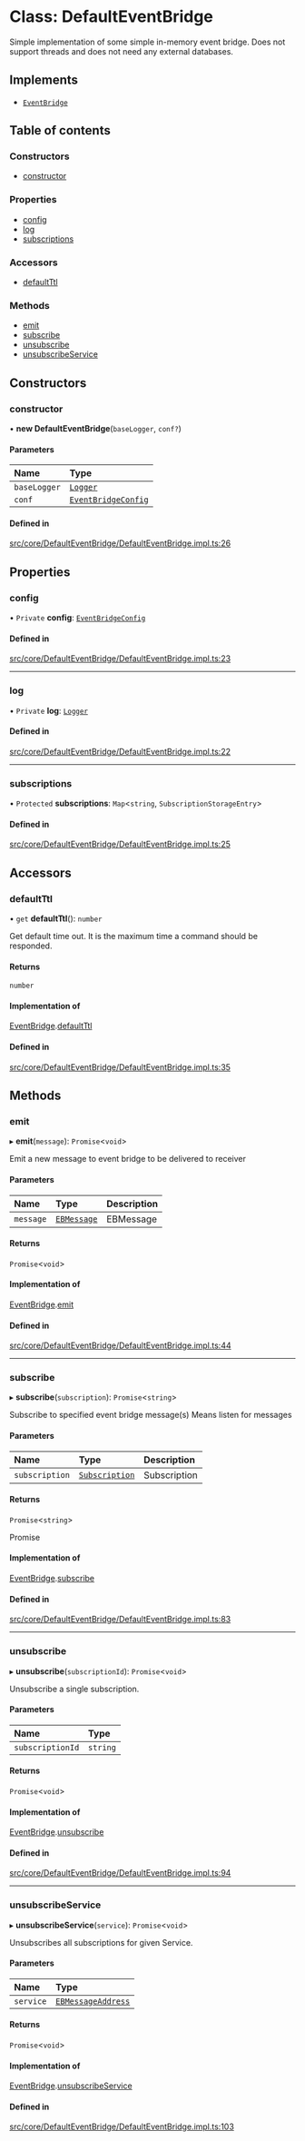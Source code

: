 # Class: DefaultEventBridge

Simple implementation of some simple in-memory event bridge.
Does not support threads and does not need any external databases.

## Implements

- [`EventBridge`](../interfaces/EventBridge.md)

## Table of contents

### Constructors

- [constructor](DefaultEventBridge.md#constructor)

### Properties

- [config](DefaultEventBridge.md#config)
- [log](DefaultEventBridge.md#log)
- [subscriptions](DefaultEventBridge.md#subscriptions)

### Accessors

- [defaultTtl](DefaultEventBridge.md#defaultttl)

### Methods

- [emit](DefaultEventBridge.md#emit)
- [subscribe](DefaultEventBridge.md#subscribe)
- [unsubscribe](DefaultEventBridge.md#unsubscribe)
- [unsubscribeService](DefaultEventBridge.md#unsubscribeservice)

## Constructors

### constructor

• **new DefaultEventBridge**(`baseLogger`, `conf?`)

#### Parameters

| Name | Type |
| :------ | :------ |
| `baseLogger` | [`Logger`](../modules.md#logger) |
| `conf` | [`EventBridgeConfig`](../modules.md#eventbridgeconfig) |

#### Defined in

[src/core/DefaultEventBridge/DefaultEventBridge.impl.ts:26](https://github.com/sebastianwessel/purista/blob/8f47053/src/core/DefaultEventBridge/DefaultEventBridge.impl.ts#L26)

## Properties

### config

• `Private` **config**: [`EventBridgeConfig`](../modules.md#eventbridgeconfig)

#### Defined in

[src/core/DefaultEventBridge/DefaultEventBridge.impl.ts:23](https://github.com/sebastianwessel/purista/blob/8f47053/src/core/DefaultEventBridge/DefaultEventBridge.impl.ts#L23)

___

### log

• `Private` **log**: [`Logger`](../modules.md#logger)

#### Defined in

[src/core/DefaultEventBridge/DefaultEventBridge.impl.ts:22](https://github.com/sebastianwessel/purista/blob/8f47053/src/core/DefaultEventBridge/DefaultEventBridge.impl.ts#L22)

___

### subscriptions

• `Protected` **subscriptions**: `Map`<`string`, `SubscriptionStorageEntry`\>

#### Defined in

[src/core/DefaultEventBridge/DefaultEventBridge.impl.ts:25](https://github.com/sebastianwessel/purista/blob/8f47053/src/core/DefaultEventBridge/DefaultEventBridge.impl.ts#L25)

## Accessors

### defaultTtl

• `get` **defaultTtl**(): `number`

Get default time out.
It is the maximum time a command should be responded.

#### Returns

`number`

#### Implementation of

[EventBridge](../interfaces/EventBridge.md).[defaultTtl](../interfaces/EventBridge.md#defaultttl)

#### Defined in

[src/core/DefaultEventBridge/DefaultEventBridge.impl.ts:35](https://github.com/sebastianwessel/purista/blob/8f47053/src/core/DefaultEventBridge/DefaultEventBridge.impl.ts#L35)

## Methods

### emit

▸ **emit**(`message`): `Promise`<`void`\>

Emit a new message to event bridge to be delivered to receiver

#### Parameters

| Name | Type | Description |
| :------ | :------ | :------ |
| `message` | [`EBMessage`](../modules.md#ebmessage) | EBMessage |

#### Returns

`Promise`<`void`\>

#### Implementation of

[EventBridge](../interfaces/EventBridge.md).[emit](../interfaces/EventBridge.md#emit)

#### Defined in

[src/core/DefaultEventBridge/DefaultEventBridge.impl.ts:44](https://github.com/sebastianwessel/purista/blob/8f47053/src/core/DefaultEventBridge/DefaultEventBridge.impl.ts#L44)

___

### subscribe

▸ **subscribe**(`subscription`): `Promise`<`string`\>

Subscribe to specified event bridge message(s)
Means listen for messages

#### Parameters

| Name | Type | Description |
| :------ | :------ | :------ |
| `subscription` | [`Subscription`](../modules.md#subscription) | Subscription |

#### Returns

`Promise`<`string`\>

Promise<SubscriptionId>

#### Implementation of

[EventBridge](../interfaces/EventBridge.md).[subscribe](../interfaces/EventBridge.md#subscribe)

#### Defined in

[src/core/DefaultEventBridge/DefaultEventBridge.impl.ts:83](https://github.com/sebastianwessel/purista/blob/8f47053/src/core/DefaultEventBridge/DefaultEventBridge.impl.ts#L83)

___

### unsubscribe

▸ **unsubscribe**(`subscriptionId`): `Promise`<`void`\>

Unsubscribe a single subscription.

#### Parameters

| Name | Type |
| :------ | :------ |
| `subscriptionId` | `string` |

#### Returns

`Promise`<`void`\>

#### Implementation of

[EventBridge](../interfaces/EventBridge.md).[unsubscribe](../interfaces/EventBridge.md#unsubscribe)

#### Defined in

[src/core/DefaultEventBridge/DefaultEventBridge.impl.ts:94](https://github.com/sebastianwessel/purista/blob/8f47053/src/core/DefaultEventBridge/DefaultEventBridge.impl.ts#L94)

___

### unsubscribeService

▸ **unsubscribeService**(`service`): `Promise`<`void`\>

Unsubscribes all subscriptions for given Service.

#### Parameters

| Name | Type |
| :------ | :------ |
| `service` | [`EBMessageAddress`](../modules.md#ebmessageaddress) |

#### Returns

`Promise`<`void`\>

#### Implementation of

[EventBridge](../interfaces/EventBridge.md).[unsubscribeService](../interfaces/EventBridge.md#unsubscribeservice)

#### Defined in

[src/core/DefaultEventBridge/DefaultEventBridge.impl.ts:103](https://github.com/sebastianwessel/purista/blob/8f47053/src/core/DefaultEventBridge/DefaultEventBridge.impl.ts#L103)

